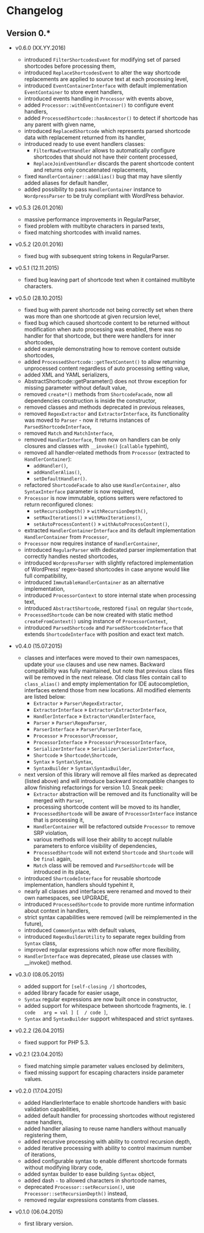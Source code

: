 # Changelog

## Version 0.*

* v0.6.0 (XX.YY.2016)

  * introduced `FilterShortcodesEvent` for modifying set of parsed shortcodes before processing them,
  * introduced `ReplaceShortcodesEvent` to alter the way shortcode replacements are applied to source text at each processing level,
  * introduced `EventContainerInterface` with default implementation `EventContainer` to store event handlers,
  * introduced events handling in `Processor` with events above,
  * added `Processor::withEventContainer()` to configure event handlers,
  * added `ProcessedShortcode::hasAncestor()` to detect if shortcode has any parent with given name,
  * introduced `ReplacedShortcode` which represents parsed shortcode data with replacement returned from its handler,
  * introduced ready to use event handlers classes:
    * `FilterRawEventHandler` allows to automatically configure shortcodes that should not have their content processed,
    * `ReplaceJoinEventHandler` discards the parent shortcode content and returns only concatenated replacements,
  * fixed `HandlerContainer::addAlias()` bug that may have silently added aliases for default handler,
  * added possibility to pass `HandlerContainer` instance to `WordpressParser` to be truly compliant with WordPress behavior.

* v0.5.3 (26.01.2016)
  * massive performance improvements in RegularParser,
  * fixed problem with multibyte characters in parsed texts,
  * fixed matching shortcodes with invalid names.

* v0.5.2 (20.01.2016)
  * fixed bug with subsequent string tokens in RegularParser.

* v0.5.1 (12.11.2015)

  * fixed bug leaving part of shortcode text when it contained multibyte characters.

* v0.5.0 (28.10.2015)

  * fixed bug with parent shortcode not being correctly set when there was more than one shortcode at given recursion level,
  * fixed bug which caused shortcode content to be returned without modification when auto processing was enabled, there was no handler for that shortcode, but there were handlers for inner shortcodes,
  * added example demonstrating how to remove content outside shortcodes,
  * added `ProcessedShortcode::getTextContent()` to allow returning unprocessed content regardless of auto processing setting value,
  * added XML and YAML serializers,
  * AbstractShortcode::getParameter() does not throw exception for missing parameter without default value,
  * removed `create*()` methods from `ShortcodeFacade`, now all dependencies construction is inside the constructor,
  * removed classes and methods deprecated in previous releases,
  * removed `RegexExtractor` and `ExtractorInterface`, its functionality was moved to `Parser` - now it returns instances of `ParsedShortcodeInterface`,
  * removed `Match` and `MatchInterface`,
  * removed `HandlerInterface`, from now on handlers can be only closures and classes with `__invoke()` (`callable` typehint),
  * removed all handler-related methods from `Processor` (extracted to `HandlerContainer`):
    * `addHandler()`,
    * `addHandlerAlias()`,
    * `setDefaultHandler()`.
  * refactored `ShortcodeFacade` to also use `HandlerContainer`, also `SyntaxInterface` parameter is now required,
  * `Processor` is now immutable, options setters were refactored to return reconfigured clones:
    * `setRecursionDepth()` &raquo; `withRecursionDepth()`,
    * `setMaxIterations()` &raquo; `withMaxIterations()`,
    * `setAutoProcessContent()` &raquo; `withAutoProcessContent()`,
  * extracted `HandlerContainerInterface` and its default implementation `HandlerContainer` from `Processor`,
  * `Processor` now requires instance of `HandlerContainer`,
  * introduced `RegularParser` with dedicated parser implementation that correctly handles nested shortcodes,
  * introduced `WordpressParser` with slightly refactored implementation of WordPress' regex-based shortcodes in case anyone would like full compatibility,
  * introduced `ImmutableHandlerContainer` as an alternative implementation,
  * introduced `ProcessorContext` to store internal state when processing text,
  * introduced `AbstractShortcode`, restored `final` on regular `Shortcode`,
  * `ProcessedShortcode` can be now created with static method `createFromContext()` using instance of `ProcessorContext`,
  * introduced `ParsedShortcode` and `ParsedShortcodeInterface` that extends `ShortcodeInterface` with position and exact text match.

* v0.4.0 (15.07.2015)

  * classes and interfaces were moved to their own namespaces, update your `use` clauses and use new names. Backward compatibility was fully maintained, but note that previous class files will be removed in the next release. Old class files contain call to `class_alias()` and empty implementation for IDE autocompletion, interfaces extend those from new locations. All modified elements are listed below:
    * `Extractor` &raquo; `Parser\RegexExtractor`,
    * `ExtractorInterface` &raquo; `Extractor\ExtractorInterface`,
    * `HandlerInterface` &raquo; `Extractor\HandlerInterface`,
    * `Parser` &raquo; `Parser\RegexParser`,
    * `ParserInterface` &raquo; `Parser\ParserInterface`,
    * `Processor` &raquo; `Processor\Processor`,
    * `ProcessorInterface` &raquo; `Processor\ProcessorInterface`,
    * `SerializerInterface` &raquo; `Serializer\SerializerInterface`,
    * `Shortcode` &raquo; `Shortcode\Shortcode`,
    * `Syntax` &raquo; `Syntax\Syntax`,
    * `SyntaxBuilder` &raquo; `Syntax\SyntaxBuilder`,
  * next version of this library will remove all files marked as deprecated (listed above) and will introduce backward incompatible changes to allow finishing refactorings for version 1.0. Sneak peek:
    * `Extractor` abstraction will be removed and its functionality will be merged with `Parser`,
    * processing shortcode content will be moved to its handler,
    * `ProcessedShortcode` will be aware of `ProcessorInterface` instance that is processing it,
    * `HandlerContainer` will be refactored outside `Processor` to remove SRP violation,
    * various methods will lose their ability to accept nullable parameters to enforce visibility of dependencies,
    * `ProcessedShortcode` will not extend `Shortcode` and `Shortcode` will be `final` again,
    * `Match` class will be removed and `ParsedShortcode` will be introduced in its place,
  * introduced `ShortcodeInterface` for reusable shortcode implementation, handlers should typehint it,
  * nearly all classes and interfaces were renamed and moved to their own namespaces, see UPGRADE,
  * introduced `ProcessedShortcode` to provide more runtime information about context in handlers,
  * strict syntax capabilities were removed (will be reimplemented in the future),
  * introduced `CommonSyntax` with default values,
  * introduced `RegexBuilderUtility` to separate regex building from `Syntax` class,
  * improved regular expressions which now offer more flexibility,
  * `HandlerInterface` was deprecated, please use classes with __invoke() method.

* v0.3.0 (08.05.2015)

  * added support for `[self-closing /]`  shortcodes,
  * added library facade for easier usage,
  * `Syntax` regular expressions are now built once in constructor,
  * added support for whitespace between shortcode fragments, ie. `[  code   arg = val ] [  / code ]`,
  * `Syntax` and `SyntaxBuilder` support whitespaced and strict syntaxes.

* v0.2.2 (26.04.2015)

  * fixed support for PHP 5.3.

* v0.2.1 (23.04.2015)

  * fixed matching simple parameter values enclosed by delimiters,
  * fixed missing support for escaping characters inside parameter values.

* v0.2.0 (17.04.2015)

  * added HandlerInterface to enable shortcode handlers with basic validation capabilities,
  * added default handler for processing shortcodes without registered name handlers,
  * added handler aliasing to reuse name handlers without manually registering them,
  * added recursive processing with ability to control recursion depth,
  * added iterative processing with ability to control maximum number of iterations,
  * added configurable syntax to enable different shortcode formats without modifying library code,
  * added syntax builder to ease building `Syntax` object,
  * added dash `-` to allowed characters in shortcode names,
  * deprecated `Processor::setRecursion()`, use `Processor::setRecursionDepth()` instead,
  * removed regular expressions constants from classes.

* v0.1.0 (06.04.2015)

  * first library version.
